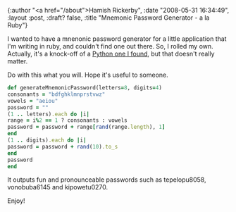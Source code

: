 {:author "<a href=\"/about\">Hamish Rickerby</a>", :date "2008-05-31 16:34:49", :layout :post, :draft? false, :title "Mnemonic Password Generator - a la Ruby"}

I wanted to have a mnenonic password generator for a little application that I'm writing in ruby, and couldn't find one out there.  So, I rolled my own.  Actually, it's a knock-off of a <a href="http://homework.nwsnet.de/">Python one I found</a>, but that doesn't really matter.

Do with this what you will.  Hope it's useful to someone.

``` ruby
def generateMnemonicPassword(letters=8, digits=4)
consonants = "bdfghklmnprstvwz"
vowels = "aeiou"
password = ""
(1 .. letters).each do |i|
range = i%2 == 1 ? consonants : vowels
password = password + range[rand(range.length), 1]
end
(1 .. digits).each do |i|
password = password + rand(10).to_s
end
password
end
```

It outputs fun and pronounceable passwords such as tepelopu8058, vonobuba6145 and kipowetu0270.

Enjoy!
